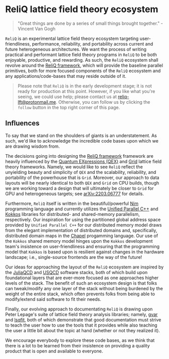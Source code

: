 # ReliQ lattice field theory ecosystem
> "Great things are done by a series of small things brought together." - Vincent Van Gogh

`ReliQ` is an experimental lattice field theory ecosystem targeting user-friendliness, performance, reliability, and portability across current and future heterogeneous architectures. We want the process of writing practical and performant lattice field theory programs in `ReliQ` to be both enjoyable, productive, and rewarding. As such, the `ReliQ` ecosystem shall revolve around the [ReliQ framework](https://github.com/reliq-lft/ReliQ), which will provide the baseline parallel primitives, both for more focused components of the `ReliQ` ecosystem and any applications/code-bases that may reside outside of it. 

> Please note that `ReliQ` is in the early development stage; it is not ready for production at this point. However, if you like what you're seeing, we could use help; please contact us at [reliq-lft@protonmail.me](reliq-lft@protonmail.me). Otherwise, you can follow us by clicking the `follow` button in the top right corner of this page.

## Influences

To say that we stand on the shoulders of giants is an understatement. As such, we'd like to acknowledge the incredible code bases upon which we are drawing wisdom from. 

The decisions going into designing the [ReliQ framework](https://github.com/reliq-lft/ReliQ) framework are heavily influenced by the [Quantum EXpressions (QEX)](https://github.com/jcosborn/qex) and [Grid](https://github.com/paboyle/Grid) lattice field theory frameworks. Namely, we would like to see `ReliQ` reflect the unyielding beauty and simplicity of `QEX` and the scalability, reliability, and portability of the powerhouse that is `Grid`. Moreover, our approach to data layouts will be nearly identical to both `QEX` and `Grid` on CPU builds, though we are working toward a design that will ultimately be closer to `Grid` for GPU and heterogeneous targets; see [arXiv:2203.06777](https://arxiv.org/abs/2203.06777) for details. 

Furthermore, `ReliQ` itself is written in the beautiful/powerful [Nim](https://nim-lang.org/) programming language and currently utilizes the [Unified Parallel C++](https://upcxx.lbl.gov/docs/html/guide.html) and [Kokkos](https://kokkos.org/) libraries for distributed- and shared-memory parallelism, respectively. Our inspiration for using the partitioned global address space provided by `Unified Parallel C++` for our distributed memory model draws from the elegant implementation of distributed domains and, specifically, distributed domain maps in the [Chapel](https://chapel-lang.org/) progamming language. Our use of the `Kokkos` shared memory model hinges upon the `Kokkos` development team's insistence on user-friendliness and ensuring that the programming model that `Kokkos` is based upon is resilient against changes in the hardware landscape; i.e., single-source frontends are the way of the future! 

Our ideas for approaching the layout of the `ReliQ` ecosystem are inspired by the [JuliaQCD](https://github.com/JuliaQCD) and [USQCD](https://www.usqcd.org/usqcd-software/) software stacks, both of which build upon foundational layers that are ever-more focused as one approaches higher levels of the stack. The benefit of such an ecosystem design is that folks can tweak/modify any one layer of the stack without being burdened by the weight of the entire stack, which often prevents folks from being able to modify/extend said software to fit their needs. 

Finally, our evolving approach to documentating `ReliQ` is drawing upon Peter Lepage's suite of lattice field theory analysis libraries; namely, [gvar](https://github.com/gplepage/gvar) and [lsqfit](https://github.com/gplepage/lsqfit), both of which demonstrate that good documentation must strive to teach the user how to use the tools that it provides while also teaching the user a little bit about the topic at hand (whether or not they realized it). 

We encourage everybody to explore these code bases, as we think that there is a lot to be learned from their insistence on providing a quality product that is open and available to everyone. 
